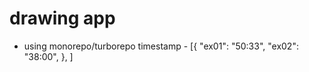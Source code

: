 # drawing app
- using monorepo/turborepo
timestamp - [{
    "ex01": "50:33",
    "ex02": "38:00",
    },
]